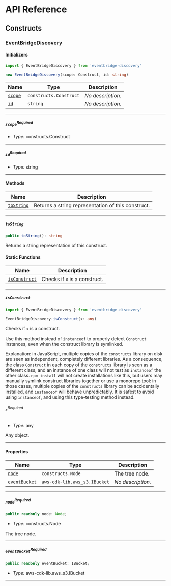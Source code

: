 # API Reference <a name="API Reference" id="api-reference"></a>

## Constructs <a name="Constructs" id="Constructs"></a>

### EventBridgeDiscovery <a name="EventBridgeDiscovery" id="eventbridge-discovery.EventBridgeDiscovery"></a>

#### Initializers <a name="Initializers" id="eventbridge-discovery.EventBridgeDiscovery.Initializer"></a>

```typescript
import { EventBridgeDiscovery } from 'eventbridge-discovery'

new EventBridgeDiscovery(scope: Construct, id: string)
```

| **Name** | **Type** | **Description** |
| --- | --- | --- |
| <code><a href="#eventbridge-discovery.EventBridgeDiscovery.Initializer.parameter.scope">scope</a></code> | <code>constructs.Construct</code> | *No description.* |
| <code><a href="#eventbridge-discovery.EventBridgeDiscovery.Initializer.parameter.id">id</a></code> | <code>string</code> | *No description.* |

---

##### `scope`<sup>Required</sup> <a name="scope" id="eventbridge-discovery.EventBridgeDiscovery.Initializer.parameter.scope"></a>

- *Type:* constructs.Construct

---

##### `id`<sup>Required</sup> <a name="id" id="eventbridge-discovery.EventBridgeDiscovery.Initializer.parameter.id"></a>

- *Type:* string

---

#### Methods <a name="Methods" id="Methods"></a>

| **Name** | **Description** |
| --- | --- |
| <code><a href="#eventbridge-discovery.EventBridgeDiscovery.toString">toString</a></code> | Returns a string representation of this construct. |

---

##### `toString` <a name="toString" id="eventbridge-discovery.EventBridgeDiscovery.toString"></a>

```typescript
public toString(): string
```

Returns a string representation of this construct.

#### Static Functions <a name="Static Functions" id="Static Functions"></a>

| **Name** | **Description** |
| --- | --- |
| <code><a href="#eventbridge-discovery.EventBridgeDiscovery.isConstruct">isConstruct</a></code> | Checks if `x` is a construct. |

---

##### `isConstruct` <a name="isConstruct" id="eventbridge-discovery.EventBridgeDiscovery.isConstruct"></a>

```typescript
import { EventBridgeDiscovery } from 'eventbridge-discovery'

EventBridgeDiscovery.isConstruct(x: any)
```

Checks if `x` is a construct.

Use this method instead of `instanceof` to properly detect `Construct`
instances, even when the construct library is symlinked.

Explanation: in JavaScript, multiple copies of the `constructs` library on
disk are seen as independent, completely different libraries. As a
consequence, the class `Construct` in each copy of the `constructs` library
is seen as a different class, and an instance of one class will not test as
`instanceof` the other class. `npm install` will not create installations
like this, but users may manually symlink construct libraries together or
use a monorepo tool: in those cases, multiple copies of the `constructs`
library can be accidentally installed, and `instanceof` will behave
unpredictably. It is safest to avoid using `instanceof`, and using
this type-testing method instead.

###### `x`<sup>Required</sup> <a name="x" id="eventbridge-discovery.EventBridgeDiscovery.isConstruct.parameter.x"></a>

- *Type:* any

Any object.

---

#### Properties <a name="Properties" id="Properties"></a>

| **Name** | **Type** | **Description** |
| --- | --- | --- |
| <code><a href="#eventbridge-discovery.EventBridgeDiscovery.property.node">node</a></code> | <code>constructs.Node</code> | The tree node. |
| <code><a href="#eventbridge-discovery.EventBridgeDiscovery.property.eventBucket">eventBucket</a></code> | <code>aws-cdk-lib.aws_s3.IBucket</code> | *No description.* |

---

##### `node`<sup>Required</sup> <a name="node" id="eventbridge-discovery.EventBridgeDiscovery.property.node"></a>

```typescript
public readonly node: Node;
```

- *Type:* constructs.Node

The tree node.

---

##### `eventBucket`<sup>Required</sup> <a name="eventBucket" id="eventbridge-discovery.EventBridgeDiscovery.property.eventBucket"></a>

```typescript
public readonly eventBucket: IBucket;
```

- *Type:* aws-cdk-lib.aws_s3.IBucket

---





